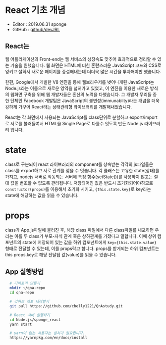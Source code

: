 # React 기초 개념

- Editor : 2019.06.31 sponge
- GitHub : [github/devJRL](https://github.com/devJRL/)

## React는

웹 어플리케이션의 Front-end는 웹 서비스의 성장속도 맞추어 효과적으로 정리할 수 있는 기술을 원했습니다. 웹 화면은 HTML에 더한 혼란스러운 JavaScript 코드와 CSS로 엉키고 설혀서 새로운 페이지를 증설해내는데 더더욱 많은 시간을 투자해야만 했습니다.

한편, Google에서 개발한 V8 엔진을 통해 웹브라우저를 벗어나게된 JavaScript는 Node.js라는 이름으로 새로운 영역을 넓혀가고 있었고, 이 엔진을 이용한 새로운 방식의 웹화면 구축을 위해 웹 개발자들은 혼신의 노력을 다했습니다. 그 개발자 무리들 중 한 단체인 Facebook 개발팀은 JavaScript의 불변성(immunablity)라는 개념을 더욱 강하게 가꾸어 React라는 상태관리형 라이브러리를 개발해내었습니다.

React는 각 화면에서 사용되는 JavaScript를 class단위로 분할하고 export/import로 서로를 불러들여서 HTML을 Single Page로 다룰수 잇도록 만든 Node.js 라이브러리 입니다.

# state

class로 구분되어 react 라이브러리의 component를 상속받는 각각의 js파일들은 class를 export하고 서로 관계를 맺을 수 잇습니다. 각 클래스는 고유한 state(상태)를 가지고, nodejs 서버로 작동되는 서버에 특정 함수(setState())를 사용하지 않고는 절대 값을 변조할 수 없도록 관리됩니다. 저장되어진 값은 반드시 초기화되어야하므로 `constructor(props)`를 이용해서 초기화 시키고, `{this.state.key}`로 key라는 state에 해당하는 값을 읽을 수 있습니다.

# props

class가 App.js파일에 불러진 후, 해당 class 파일에서 다른 class파일를 내포하면 우리는 이를 두 class가 부모-자식 관계 혹은 상하관계를 가졌다고 말합니다. 이때 상위 컴포넌트의 state에 저장되어 있는 값을 하위 컴포넌트에게 `key={this.state.value}` 형태로 전달할 수 있는데, 이를 props락고 합니다. props를 받게되는 하위 컴포넌트는 this.props.key로 해당 전달됩 값(value)를 읽을 수 있습니다.

## App 실행방법

```bash
  # 디렉토리 만들기
  mkdir ~/qna-repo
  cd qna-repo

  # 깃허브 레포 내려받기
  git pull https://github.com/chelly1221/QnAstudy.git

  # React 서버 실행하기
  cd Node.js/sponge_react
  yarn start

  # yarn이 없는 사용자는 설치가 필요합니다.
  https://yarnpkg.com/en/docs/install
```
